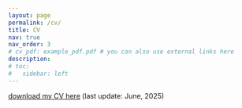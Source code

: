 ```yaml
---
layout: page
permalink: /cv/
title: CV
nav: true
nav_order: 3
# cv_pdf: example_pdf.pdf # you can also use external links here
description: 
# toc:
#   sidebar: left
---
```


[download my CV here](https://weijiexu-charlie.github.io/assets/pdf/Weijie_Xu_CV.pdf) (last update: June, 2025)